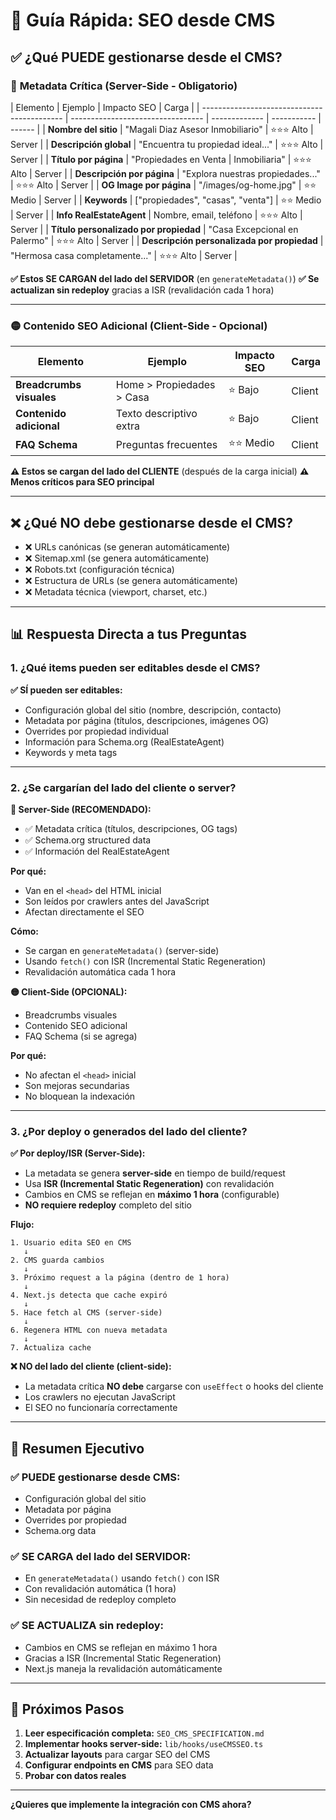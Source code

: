 # 🚀 Guía Rápida: SEO desde CMS

## ✅ ¿Qué PUEDE gestionarse desde el CMS?

### 🔴 **Metadata Crítica (Server-Side - Obligatorio)**

| Elemento                                    | Ejemplo                           | Impacto SEO   | Carga       |
| ------------------------------------------- | --------------------------------- | ------------- | ----------- | ------ |
| **Nombre del sitio**                        | "Magali Diaz Asesor Inmobiliario" | ⭐⭐⭐ Alto   | Server      |
| **Descripción global**                      | "Encuentra tu propiedad ideal..." | ⭐⭐⭐ Alto   | Server      |
| **Título por página**                       | "Propiedades en Venta             | Inmobiliaria" | ⭐⭐⭐ Alto | Server |
| **Descripción por página**                  | "Explora nuestras propiedades..." | ⭐⭐⭐ Alto   | Server      |
| **OG Image por página**                     | "/images/og-home.jpg"             | ⭐⭐ Medio    | Server      |
| **Keywords**                                | ["propiedades", "casas", "venta"] | ⭐⭐ Medio    | Server      |
| **Info RealEstateAgent**                    | Nombre, email, teléfono           | ⭐⭐⭐ Alto   | Server      |
| **Título personalizado por propiedad**      | "Casa Excepcional en Palermo"     | ⭐⭐⭐ Alto   | Server      |
| **Descripción personalizada por propiedad** | "Hermosa casa completamente..."   | ⭐⭐⭐ Alto   | Server      |

**✅ Estos SE CARGAN del lado del SERVIDOR** (en `generateMetadata()`)
**✅ Se actualizan sin redeploy** gracias a ISR (revalidación cada 1 hora)

---

### 🟡 **Contenido SEO Adicional (Client-Side - Opcional)**

| Elemento                 | Ejemplo                   | Impacto SEO | Carga  |
| ------------------------ | ------------------------- | ----------- | ------ |
| **Breadcrumbs visuales** | Home > Propiedades > Casa | ⭐ Bajo     | Client |
| **Contenido adicional**  | Texto descriptivo extra   | ⭐ Bajo     | Client |
| **FAQ Schema**           | Preguntas frecuentes      | ⭐⭐ Medio  | Client |

**⚠️ Estos se cargan del lado del CLIENTE** (después de la carga inicial)
**⚠️ Menos críticos para SEO principal**

---

## ❌ ¿Qué NO debe gestionarse desde el CMS?

- ❌ URLs canónicas (se generan automáticamente)
- ❌ Sitemap.xml (se genera automáticamente)
- ❌ Robots.txt (configuración técnica)
- ❌ Estructura de URLs (se genera automáticamente)
- ❌ Metadata técnica (viewport, charset, etc.)

---

## 📊 Respuesta Directa a tus Preguntas

### **1. ¿Qué items pueden ser editables desde el CMS?**

**✅ SÍ pueden ser editables:**

- Configuración global del sitio (nombre, descripción, contacto)
- Metadata por página (títulos, descripciones, imágenes OG)
- Overrides por propiedad individual
- Información para Schema.org (RealEstateAgent)
- Keywords y meta tags

---

### **2. ¿Se cargarían del lado del cliente o server?**

**🔴 Server-Side (RECOMENDADO):**

- ✅ Metadata crítica (títulos, descripciones, OG tags)
- ✅ Schema.org structured data
- ✅ Información del RealEstateAgent

**Por qué:**

- Van en el `<head>` del HTML inicial
- Son leídos por crawlers antes del JavaScript
- Afectan directamente el SEO

**Cómo:**

- Se cargan en `generateMetadata()` (server-side)
- Usando `fetch()` con ISR (Incremental Static Regeneration)
- Revalidación automática cada 1 hora

**🟡 Client-Side (OPCIONAL):**

- Breadcrumbs visuales
- Contenido SEO adicional
- FAQ Schema (si se agrega)

**Por qué:**

- No afectan el `<head>` inicial
- Son mejoras secundarias
- No bloquean la indexación

---

### **3. ¿Por deploy o generados del lado del cliente?**

**✅ Por deploy/ISR (Server-Side):**

- La metadata se genera **server-side** en tiempo de build/request
- Usa **ISR (Incremental Static Regeneration)** con revalidación
- Cambios en CMS se reflejan en **máximo 1 hora** (configurable)
- **NO requiere redeploy** completo del sitio

**Flujo:**

```
1. Usuario edita SEO en CMS
   ↓
2. CMS guarda cambios
   ↓
3. Próximo request a la página (dentro de 1 hora)
   ↓
4. Next.js detecta que cache expiró
   ↓
5. Hace fetch al CMS (server-side)
   ↓
6. Regenera HTML con nueva metadata
   ↓
7. Actualiza cache
```

**❌ NO del lado del cliente (client-side):**

- La metadata crítica **NO debe** cargarse con `useEffect` o hooks del cliente
- Los crawlers no ejecutan JavaScript
- El SEO no funcionaría correctamente

---

## 🎯 Resumen Ejecutivo

### **✅ PUEDE gestionarse desde CMS:**

- Configuración global del sitio
- Metadata por página
- Overrides por propiedad
- Schema.org data

### **✅ SE CARGA del lado del SERVIDOR:**

- En `generateMetadata()` usando `fetch()` con ISR
- Con revalidación automática (1 hora)
- Sin necesidad de redeploy completo

### **✅ SE ACTUALIZA sin redeploy:**

- Cambios en CMS se reflejan en máximo 1 hora
- Gracias a ISR (Incremental Static Regeneration)
- Next.js maneja la revalidación automáticamente

---

## 🚀 Próximos Pasos

1. **Leer especificación completa:** `SEO_CMS_SPECIFICATION.md`
2. **Implementar hooks server-side:** `lib/hooks/useCMSSEO.ts`
3. **Actualizar layouts** para cargar SEO del CMS
4. **Configurar endpoints en CMS** para SEO data
5. **Probar con datos reales**

---

**¿Quieres que implemente la integración con CMS ahora?**
